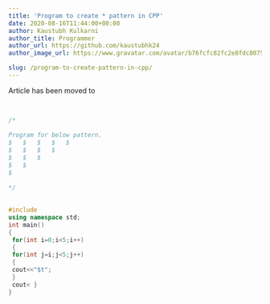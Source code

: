 ```yaml
---
title: 'Program to create * pattern in CPP'
date: 2020-08-16T11:44:00+00:00
author: Kaustubh Kulkarni
author_title: Programmer
author_url: https://github.com/kaustubhk24
author_image_url: https://www.gravatar.com/avatar/b76fcfc82fc2e8fdc8075636f1735f61?s=200

slug: /program-to-create-pattern-in-cpp/
---
```

Article has been moved to

```cpp title="Pattern.cpp"
  
  
/*  
  
Program for below pattern.  
$	$	$	$	$	  
$	$	$	$	  
$	$	$	  
$	$	  
$  
  
*/  
  
  
#include  
using namespace std;  
int main()  
{  
 for(int i=0;i<5;i++)  
 {  
 for(int j=i;j<5;j++)  
 {  
 cout<<"$t";  
 }  
 cout< }  
}  
  
  

```
